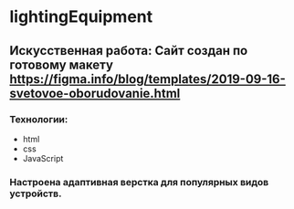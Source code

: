 # lightingEquipment 
## Искусственная работа: Сайт создан по готовому макету https://figma.info/blog/templates/2019-09-16-svetovoe-oborudovanie.html
### Технологии:
- html 
- css 
- JavaScript
### Настроена адаптивная верстка для популярных видов устройств.
